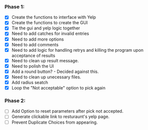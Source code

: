 

### Phase 1:
- [X] Create the functions to interface with Yelp
- [X] Create the functions to create the GUI
- [X] Tie the gui and yelp logic together
- [X] Need to add catches for invalid entries
- [X] Need to add more options
- [X] Need to add comments
- [X] Need to add logic for handling retrys and killing the program upon acceptance of results
- [X] Need to clean up result message.
- [X] Need to polish the UI
- [X] Add a round button? - Decided against this.
- [X] Need to clean up unecessary files.
- [X] Add radius seatch
- [X] Loop the "Not acceptable" option to pick again

### Phase 2:
- [ ] Add Option to reset parameters after pick not accepted.
- [ ] Generate clickable link to resturaunt's yelp page.
- [ ] Prevent Duplicate Choices from appearing.
